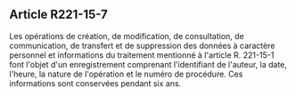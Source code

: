 ## Article R221-15-7

Les opérations de création, de modification, de consultation, de communication, de transfert et de
suppression des données à caractère personnel et informations du traitement mentionné à l'article R.
221-15-1 font l'objet d'un enregistrement comprenant l'identifiant de l'auteur, la date, l'heure, la nature de
l'opération et le numéro de procédure. Ces informations sont conservées pendant six ans.

